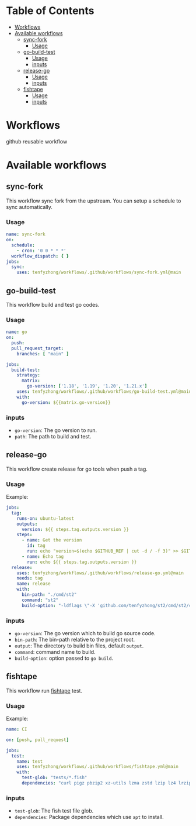 # Table of Contents
- [Workflows](#workflows)
- [Available workflows](#available-workflows)
  - [sync-fork](#sync-fork)
    - [Usage](#usage)
  - [go-build-test](#go-build-test)
    - [Usage](#usage)
    - [inputs](#inputs)
  - [release-go](#release-go)
    - [Usage](#usage)
    - [inputs](#inputs)
  - [fishtape](#fishtape)
    - [Usage](#usage)
    - [inputs](#inputs)

# Workflows
github reusable workflow

# Available workflows
## sync-fork
This workflow sync fork from the upstream. You can setup a schedule to sync automatically.
### Usage
```yaml
name: sync-fork
on:
  schedule:
    - cron: '0 0 * * *'
  workflow_dispatch: { }
jobs:
  sync:
    uses: tenfyzhong/workflows/.github/workflows/sync-fork.yml@main
```

## go-build-test
This workflow build and test go codes.
### Usage
```yaml
name: go
on:
  push:
  pull_request_target:
    branches: [ "main" ]

jobs:
  build-test:
    strategy:
      matrix:
        go-version: ['1.18', '1.19', '1.20', '1.21.x']
    uses: tenfyzhong/workflows/.github/workflows/go-build-test.yml@main
    with: 
      go-version: ${{matrix.go-version}}
```

###  inputs
- `go-version`: The go version to run.
- `path`: The path to build and test. 

## release-go
This workflow create release for go tools when push a tag.
### Usage
Example: 
```yaml
jobs:
  tag:
    runs-on: ubuntu-latest
    outputs:
      version: ${{ steps.tag.outputs.version }}
    steps:
      - name: Get the version
        id: tag
        run: echo "version=$(echo $GITHUB_REF | cut -d / -f 3)" >> $GITHUB_OUTPUT
      - name: Echo tag
        run: echo ${{ steps.tag.outputs.version }}
  release:
    uses: tenfyzhong/workflows/.github/workflows/release-go.yml@main
    needs: tag
    name: release
    with:
      bin-path: "./cmd/st2"
      command: "st2"
      build-option: "-ldflags \"-X 'github.com/tenfyzhong/st2/cmd/st2/config.Version=${{ needs.tag.outputs.version }}'\""

```

### inputs
- `go-version`: The go version which to build go source code.
- `bin-path`: The bin-path relative to the project root.
- `output`: The directory to build bin files, default `output`.
- `command`: command name to build.
- `build-option`: option passed to `go build`.

## fishtape
This workflow run [fishtape](https://github.com/jorgebucaran/fishtape) test.
### Usage
Example:
```yaml
name: CI

on: [push, pull_request]

jobs:
  test:
    name: test
    uses: tenfyzhong/workflows/.github/workflows/fishtape.yml@main
    with:
      test-glob: "tests/*.fish"
      dependencies: "curl pigz pbzip2 xz-utils lzma zstd lzip lz4 lrzip 7zip bzip2 lrzip cpio rar unrar zpaq"
```

### inputs
- `test-glob`: The fish test file glob.
- `dependencies`: Package dependencies which use `apt` to install. 
